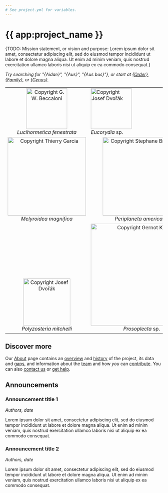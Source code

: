 ```yaml
---
# See project.yml for variables.
---
```


# {{ app:project_name }}
{TODO: Mission statement, or vision and purpose: Lorem ipsum dolor sit amet, consectetur adipiscing elit, sed do eiusmod tempor incididunt ut labore et dolore magna aliqua. Ut enim ad minim veniam, quis nostrud exercitation ullamco laboris nisi ut aliquip ex ea commodo consequat.}

<autocomplete-otu class="w-80 place-content-center" placeholder="Search by taxon name"/>

_Try searching for "{Aidae}", "{Aus}", "{Aus bus}"}, or start at [{Order}]({{app:project_url}}/otu/{id}/overview), [{Family}]({{app:project_url}}/otu/{id}/overview), or [{Genus}]({{app:project_url}}/otu/{id}/overview)._
<table>
    <tbody>
        <tr valign="bottom">
            <td valign="bottom" style="text-align: center;">
                <img alt="Copyright G. W. Beccaloni" title="Copyright G. W. Beccaloni"
                    src="http://Cockroach.archive.speciesfile.org/HomePage/Cockroach/img_Logo/Lucihormetica_fenestrataSmall.jpg"
                    width="130px" style="border-style: none;"><br>
                <i>Lucihormetica fenestrata</i><br>
            </td>
            <td>
                <img alt="Copyright Josef Dvořák" title="Copyright Josef Dvořák"
                    src="http://Cockroach.archive.speciesfile.org/HomePage/Cockroach/img_Logo/Eucorydia_sp.jpg"
                    width="130px" style="border-style: none;"><br>
                <i>Eucorydia</i> sp.<br>
            </td>
            <td>
                <img alt="Copyright G. W. Beccaloni" title="Copyright G. W. Beccaloni"
                    src="http://Cockroach.archive.speciesfile.org/HomePage/Cockroach/img_Logo/Elliptorhina_javanicaSmall.jpg"
                    width="130px" style="border-style: none;"><br>
                <i>Elliptorhina javanica</i><br>
            </td>
            <td>
                <img alt="Copyright Josef Dvořáki" title="Copyright Josef Dvořák"
                    src="http://Cockroach.archive.speciesfile.org/HomePage/Cockroach/img_Logo/Capucina_sp.jpg"
                    width="130px" style="border-style: none;"><br>
                <i>Capucina</i> sp.
            </td>
        </tr>
        <tr valign="bottom">
            <td style="text-align: center;">
                <img alt="Copyright Thierry Garcia" title="Copyright Thierry Garcia"
                    src="http://Cockroach.archive.speciesfile.org/HomePage/Cockroach/img_Logo/Melyroidea_magnifica.jpg"
                    width="250px" style="border-style: none;"><br>
                <i>Melyroidea magnifica</i>
            </td>
            <td style="text-align: center;">
                <img alt="Copyright Stephane Brouard" title="Copyright Stephane Brouard"
                    src="http://Cockroach.archive.speciesfile.org/HomePage/Cockroach/img_Logo/Periplaneta_americanaSmall.jpg"
                    width="250px" style="border-style: none;"><br>
                <i>Periplaneta americana</i>
            </td>
            <td style="text-align: center;">
                <img alt="Copyright G. W. Beccaloni" title="Copyright G. W. Beccaloni"
                    src="http://Cockroach.archive.speciesfile.org/HomePage/Cockroach/img_Logo/Ectobius_lapponicus.jpg"
                    width="250px" height="146px" style="border-style: none;"><br>
                <i>Ectobius lapponicus</i>
            </td>
        <tr valign="bottom">
            <td style="text-align: center;">
                <img alt="Copyright Josef Dvořák" title="Copyright Josef Dvořák"
                    src="http://Cockroach.archive.speciesfile.org/HomePage/Cockroach/img_Logo/Polyzosteria_mitchelli.jpg"
                    width="150px" style="border-style: none;"><br>
                <i>Polyzosteria mitchelli</i>
            </td>
            <td width="33%" style="text-align: center;">
                <img alt="Copyright Gernot Kunz" title="Copyright Gernot Kunz"
                    src="http://Cockroach.archive.speciesfile.org/HomePage/Cockroach/img_Logo/Prosoplecta_sp.jpg"
                    width="325px" style="border-style: none;"><br>
                <i>Prosoplecta</i> sp.
            </td>
            <td width="33%" style="text-align: center;">
                <img alt="Copyright Josef Dvořák" title="Copyright Josef Dvořák"
                    src="http://Cockroach.archive.speciesfile.org/HomePage/Cockroach/img_Logo/Caeparia_sp.jpg"
                    width="150px" style="border-style: none;"><br>
                <i>Caeparia</i> sp.
            </td>
        </tr>
    </tbody>
</table>

## Discover more
Our [About](about) page contains an [overview](about#overview) and [history](about#history) of the project, its data and [gaps](about#gaps-as-opportunity),<D-r> and information about the [team](about#team) and how _you_ can [contribute](about#contribute-or-get-help). You can also [contact us](about#contribute-or-get-help) or [get help](about#contribute-or-get-help). 

## Announcements
### Announcement title 1
<!--- add inline --->
_Authors, date_

Lorem ipsum dolor sit amet, consectetur adipiscing elit, sed do eiusmod tempor incididunt ut labore et dolore magna aliqua. Ut enim ad minim veniam, quis nostrud exercitation ullamco laboris nisi ut aliquip ex ea commodo consequat.

### Announcement title 2
_Authors, date_

Lorem ipsum dolor sit amet, consectetur adipiscing elit, sed do eiusmod tempor incididunt ut labore et dolore magna aliqua. Ut enim ad minim veniam, quis nostrud exercitation ullamco laboris nisi ut aliquip ex ea commodo consequat.
